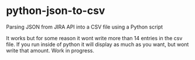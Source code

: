# python-json-to-csv
Parsing JSON from JIRA API into a CSV file using a Python script

It works but for some reason it wont write more than 14 entries in the csv file. If you run inside of python it will display as much as you want, but wont write that amount. Work in progress.
